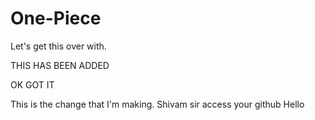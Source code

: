 # One-Piece


Let's get this over with.

THIS HAS BEEN ADDED

OK GOT IT

This is the change that I'm making.
Shivam sir access your github
Hello
